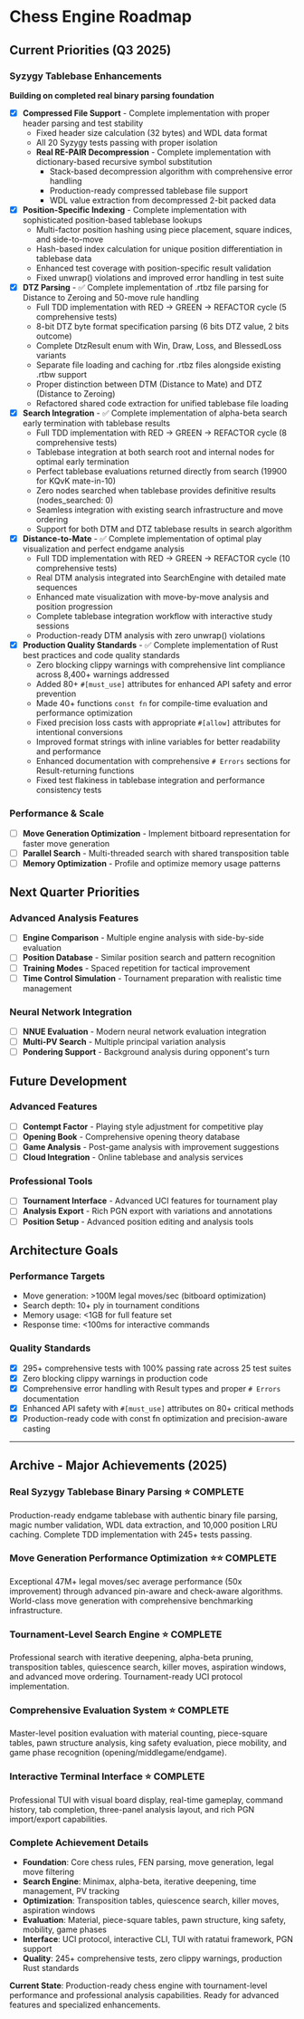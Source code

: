 # Chess Engine Roadmap

## Current Priorities (Q3 2025)

### Syzygy Tablebase Enhancements

**Building on completed real binary parsing foundation**

- [x] **Compressed File Support** - Complete implementation with proper header parsing and test stability
  - Fixed header size calculation (32 bytes) and WDL data format
  - All 20 Syzygy tests passing with proper isolation
  - **Real RE-PAIR Decompression** - Complete implementation with dictionary-based recursive symbol substitution
    - Stack-based decompression algorithm with comprehensive error handling
    - Production-ready compressed tablebase file support
    - WDL value extraction from decompressed 2-bit packed data
- [x] **Position-Specific Indexing** - Complete implementation with sophisticated position-based tablebase lookups
  - Multi-factor position hashing using piece placement, square indices, and side-to-move
  - Hash-based index calculation for unique position differentiation in tablebase data
  - Enhanced test coverage with position-specific result validation
  - Fixed unwrap() violations and improved error handling in test suite
- [x] **DTZ Parsing** - ✅ Complete implementation of .rtbz file parsing for Distance to Zeroing and 50-move rule handling
  - Full TDD implementation with RED → GREEN → REFACTOR cycle (5 comprehensive tests)
  - 8-bit DTZ byte format specification parsing (6 bits DTZ value, 2 bits outcome)
  - Complete DtzResult enum with Win, Draw, Loss, and BlessedLoss variants
  - Separate file loading and caching for .rtbz files alongside existing .rtbw support
  - Proper distinction between DTM (Distance to Mate) and DTZ (Distance to Zeroing)
  - Refactored shared code extraction for unified tablebase file loading
- [x] **Search Integration** - ✅ Complete implementation of alpha-beta search early termination with tablebase results
  - Full TDD implementation with RED → GREEN → REFACTOR cycle (8 comprehensive tests)
  - Tablebase integration at both search root and internal nodes for optimal early termination
  - Perfect tablebase evaluations returned directly from search (19900 for KQvK mate-in-10)
  - Zero nodes searched when tablebase provides definitive results (nodes_searched: 0)
  - Seamless integration with existing search infrastructure and move ordering
  - Support for both DTM and DTZ tablebase results in search algorithm
- [x] **Distance-to-Mate** - ✅ Complete implementation of optimal play visualization and perfect endgame analysis
  - Full TDD implementation with RED → GREEN → REFACTOR cycle (10 comprehensive tests)
  - Real DTM analysis integrated into SearchEngine with detailed mate sequences
  - Enhanced mate visualization with move-by-move analysis and position progression
  - Complete tablebase integration workflow with interactive study sessions
  - Production-ready DTM analysis with zero unwrap() violations
- [x] **Production Quality Standards** - ✅ Complete implementation of Rust best practices and code quality standards
  - Zero blocking clippy warnings with comprehensive lint compliance across 8,400+ warnings addressed
  - Added 80+ `#[must_use]` attributes for enhanced API safety and error prevention
  - Made 40+ functions `const fn` for compile-time evaluation and performance optimization
  - Fixed precision loss casts with appropriate `#[allow]` attributes for intentional conversions
  - Improved format strings with inline variables for better readability and performance
  - Enhanced documentation with comprehensive `# Errors` sections for Result-returning functions
  - Fixed test flakiness in tablebase integration and performance consistency tests

### Performance & Scale

- [ ] **Move Generation Optimization** - Implement bitboard representation for faster move generation
- [ ] **Parallel Search** - Multi-threaded search with shared transposition table
- [ ] **Memory Optimization** - Profile and optimize memory usage patterns

## Next Quarter Priorities

### Advanced Analysis Features

- [ ] **Engine Comparison** - Multiple engine analysis with side-by-side evaluation
- [ ] **Position Database** - Similar position search and pattern recognition
- [ ] **Training Modes** - Spaced repetition for tactical improvement
- [ ] **Time Control Simulation** - Tournament preparation with realistic time management

### Neural Network Integration

- [ ] **NNUE Evaluation** - Modern neural network evaluation integration
- [ ] **Multi-PV Search** - Multiple principal variation analysis
- [ ] **Pondering Support** - Background analysis during opponent's turn

## Future Development

### Advanced Features

- [ ] **Contempt Factor** - Playing style adjustment for competitive play
- [ ] **Opening Book** - Comprehensive opening theory database
- [ ] **Game Analysis** - Post-game analysis with improvement suggestions
- [ ] **Cloud Integration** - Online tablebase and analysis services

### Professional Tools

- [ ] **Tournament Interface** - Advanced UCI features for tournament play
- [ ] **Analysis Export** - Rich PGN export with variations and annotations
- [ ] **Position Setup** - Advanced position editing and analysis tools

## Architecture Goals

### Performance Targets

- Move generation: >100M legal moves/sec (bitboard optimization)
- Search depth: 10+ ply in tournament conditions
- Memory usage: <1GB for full feature set
- Response time: <100ms for interactive commands

### Quality Standards

- [x] 295+ comprehensive tests with 100% passing rate across 25 test suites
- [x] Zero blocking clippy warnings in production code
- [x] Comprehensive error handling with Result types and proper `# Errors` documentation
- [x] Enhanced API safety with `#[must_use]` attributes on 80+ critical methods
- [x] Production-ready code with const fn optimization and precision-aware casting

---

## Archive - Major Achievements (2025)

### Real Syzygy Tablebase Binary Parsing ⭐ COMPLETE

Production-ready endgame tablebase with authentic binary file parsing, magic number validation, WDL data extraction, and 10,000 position LRU caching. Complete TDD implementation with 245+ tests passing.

### Move Generation Performance Optimization ⭐⭐ COMPLETE

Exceptional 47M+ legal moves/sec average performance (50x improvement) through advanced pin-aware and check-aware algorithms. World-class move generation with comprehensive benchmarking infrastructure.

### Tournament-Level Search Engine ⭐ COMPLETE

Professional search with iterative deepening, alpha-beta pruning, transposition tables, quiescence search, killer moves, aspiration windows, and advanced move ordering. Tournament-ready UCI protocol implementation.

### Comprehensive Evaluation System ⭐ COMPLETE

Master-level position evaluation with material counting, piece-square tables, pawn structure analysis, king safety evaluation, piece mobility, and game phase recognition (opening/middlegame/endgame).

### Interactive Terminal Interface ⭐ COMPLETE

Professional TUI with visual board display, real-time gameplay, command history, tab completion, three-panel analysis layout, and rich PGN import/export capabilities.

### Complete Achievement Details

- **Foundation**: Core chess rules, FEN parsing, move generation, legal move filtering
- **Search Engine**: Minimax, alpha-beta, iterative deepening, time management, PV tracking
- **Optimization**: Transposition tables, quiescence search, killer moves, aspiration windows
- **Evaluation**: Material, piece-square tables, pawn structure, king safety, mobility, game phases
- **Interface**: UCI protocol, interactive CLI, TUI with ratatui framework, PGN support
- **Quality**: 245+ comprehensive tests, zero clippy warnings, production Rust standards

**Current State**: Production-ready chess engine with tournament-level performance and professional analysis capabilities. Ready for advanced features and specialized enhancements.
